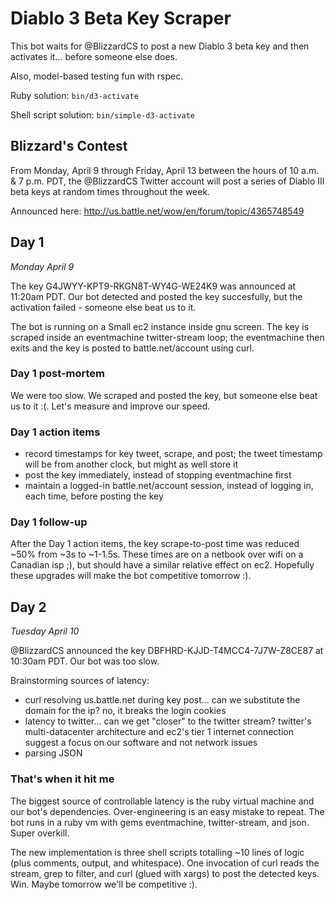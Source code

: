 # Diablo 3 Beta Key Scraper

This bot waits for @BlizzardCS to post a new Diablo 3 beta key and then activates it... before someone else does.

Also, model-based testing fun with rspec.

Ruby solution: `bin/d3-activate`

Shell script solution: `bin/simple-d3-activate`

## Blizzard's Contest

From Monday, April 9 through Friday, April 13 between the hours of 10 a.m. & 7 p.m. PDT, the @BlizzardCS Twitter account will post a series of Diablo III beta keys at random times throughout the week.

Announced here: http://us.battle.net/wow/en/forum/topic/4365748549

## Day 1
_Monday April 9_

The key G4JWYY-KPT9-RKGN8T-WY4G-WE24K9 was announced at 11:20am PDT. Our bot detected and posted the key succesfully, but the activation failed - someone else beat us to it.

The bot is running on a Small ec2 instance inside gnu screen. The key is scraped inside an eventmachine twitter-stream loop; the eventmachine then exits and the key is posted to battle.net/account using curl.

### Day 1 post-mortem
We were too slow. We scraped and posted the key, but someone else beat us to it :(. Let's measure and improve our speed.

### Day 1 action items
* record timestamps for key tweet, scrape, and post; the tweet timestamp will be from another clock, but might as well store it
* post the key immediately, instead of stopping eventmachine first
* maintain a logged-in battle.net/account session, instead of logging in, each time, before posting the key

### Day 1 follow-up
After the Day 1 action items, the key scrape-to-post time was reduced ~50% from ~3s to ~1-1.5s. These times are on a netbook over wifi on a Canadian isp ;), but should have a similar relative effect on ec2. Hopefully these upgrades will make the bot competitive tomorrow :).

## Day 2
_Tuesday April 10_

@BlizzardCS announced the key DBFHRD-KJJD-T4MCC4-7J7W-Z8CE87 at 10:30am PDT. Our bot was too slow.

Brainstorming sources of latency:

* curl resolving us.battle.net during key post... can we substitute the domain for the ip? no, it breaks the login cookies
* latency to twitter... can we get "closer" to the twitter stream? twitter's multi-datacenter architecture and ec2's tier 1 internet connection suggest a focus on our software and not network issues
* parsing JSON

### That's when it hit me

The biggest source of controllable latency is the ruby virtual machine and our bot's dependencies. Over-engineering is an easy mistake to repeat. The bot runs in a ruby vm with gems eventmachine, twitter-stream, and json. Super overkill.

The new implementation is three shell scripts totalling ~10 lines of logic (plus comments, output, and whitespace). One invocation of curl reads the stream, grep to filter, and curl (glued with xargs) to post the detected keys. Win. Maybe tomorrow we'll be competitive :).


